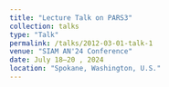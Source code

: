 ```yaml
---
title: "Lecture Talk on PARS3"
collection: talks
type: "Talk"
permalink: /talks/2012-03-01-talk-1
venue: "SIAM AN'24 Conference"
date: July 18–20 , 2024
location: "Spokane, Washington, U.S."
---
```


